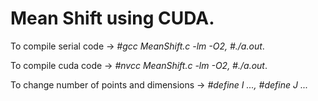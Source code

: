 # Mean Shift using CUDA.

To compile serial code -> <i>#gcc MeanShift.c -lm -O2, #./a.out</i>.

To compile cuda code -> <i>#nvcc MeanShift.c -lm -O2, #./a.out</i>.

To change number of points and dimensions -> <i>#define I ..., #define J ... </i>
